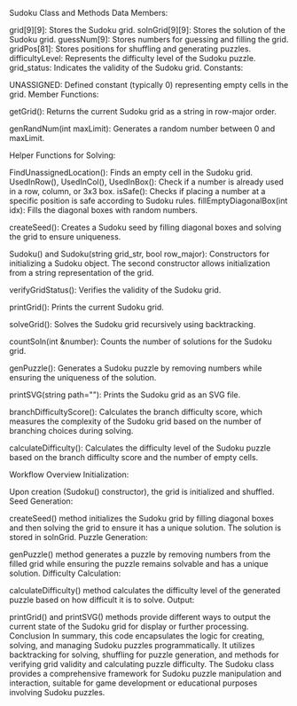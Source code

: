 Sudoku Class and Methods Data Members:

grid[9][9]: Stores the Sudoku grid. solnGrid[9][9]: Stores the solution of the Sudoku grid. guessNum[9]: Stores numbers for guessing and filling the grid. gridPos[81]: Stores positions for shuffling and generating puzzles. difficultyLevel: Represents the difficulty level of the Sudoku puzzle. grid_status: Indicates the validity of the Sudoku grid. Constants:

UNASSIGNED: Defined constant (typically 0) representing empty cells in the grid. Member Functions:

getGrid(): Returns the current Sudoku grid as a string in row-major order.

genRandNum(int maxLimit): Generates a random number between 0 and maxLimit.

Helper Functions for Solving:

FindUnassignedLocation(): Finds an empty cell in the Sudoku grid. UsedInRow(), UsedInCol(), UsedInBox(): Check if a number is already used in a row, column, or 3x3 box. isSafe(): Checks if placing a number at a specific position is safe according to Sudoku rules. fillEmptyDiagonalBox(int idx): Fills the diagonal boxes with random numbers.

createSeed(): Creates a Sudoku seed by filling diagonal boxes and solving the grid to ensure uniqueness.

Sudoku() and Sudoku(string grid_str, bool row_major): Constructors for initializing a Sudoku object. The second constructor allows initialization from a string representation of the grid.

verifyGridStatus(): Verifies the validity of the Sudoku grid.

printGrid(): Prints the current Sudoku grid.

solveGrid(): Solves the Sudoku grid recursively using backtracking.

countSoln(int &number): Counts the number of solutions for the Sudoku grid.

genPuzzle(): Generates a Sudoku puzzle by removing numbers while ensuring the uniqueness of the solution.

printSVG(string path=""): Prints the Sudoku grid as an SVG file.

branchDifficultyScore(): Calculates the branch difficulty score, which measures the complexity of the Sudoku grid based on the number of branching choices during solving.

calculateDifficulty(): Calculates the difficulty level of the Sudoku puzzle based on the branch difficulty score and the number of empty cells.

Workflow Overview Initialization:

Upon creation (Sudoku() constructor), the grid is initialized and shuffled. Seed Generation:

createSeed() method initializes the Sudoku grid by filling diagonal boxes and then solving the grid to ensure it has a unique solution. The solution is stored in solnGrid. Puzzle Generation:

genPuzzle() method generates a puzzle by removing numbers from the filled grid while ensuring the puzzle remains solvable and has a unique solution. Difficulty Calculation:

calculateDifficulty() method calculates the difficulty level of the generated puzzle based on how difficult it is to solve. Output:

printGrid() and printSVG() methods provide different ways to output the current state of the Sudoku grid for display or further processing. Conclusion In summary, this code encapsulates the logic
for creating, solving, and managing Sudoku puzzles programmatically. It utilizes backtracking for solving, shuffling for puzzle generation, and methods for verifying grid validity and calculating 
puzzle difficulty. The Sudoku class provides a comprehensive framework for Sudoku puzzle manipulation and interaction, suitable for game development or educational purposes involving Sudoku puzzles.
